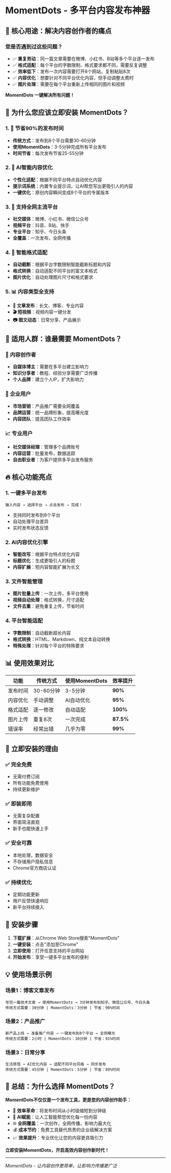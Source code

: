 # MomentDots - 多平台内容发布神器

## 🎯 核心用途：解决内容创作者的痛点

### 您是否遇到过这些问题？

- ✅ **重复劳动**：同一篇文章需要在微博、小红书、B站等多个平台逐一发布
- ✅ **格式适配**：每个平台的字数限制、格式要求都不同，需要反复调整
- ✅ **效率低下**：发布一次内容需要打开8个网站，复制粘贴8次
- ✅ **内容优化**：想要针对不同平台优化内容，但手动调整太费时
- ✅ **图片处理**：需要在每个平台重新上传相同的图片和视频

**MomentDots 一键解决所有问题！**

## 🚀 为什么您应该立即安装 MomentDots？

### 1. 🎯 **节省90%的发布时间**
- **传统方式**：发布到8个平台需要30-60分钟
- **使用MomentDots**：3-5分钟完成所有平台发布
- **时间节省**：每次发布节省25-55分钟

### 2. 🤖 **AI智能内容优化**
- **个性化适配**：根据不同平台特点自动优化内容
- **提示词系统**：内置专业提示词，让AI帮您写出更吸引人的内容
- **一键优化**：原创内容瞬间变成8个平台的专属版本

### 3. 📱 **支持全网主流平台**
- **社交媒体**：微博、小红书、微信公众号
- **视频平台**：抖音、B站、快手
- **专业平台**：知乎、今日头条
- **全覆盖**：一次发布，全网传播

### 4. 🎨 **智能格式适配**
- **自动截断**：根据平台字数限制智能截断标题和内容
- **格式转换**：自动适配不同平台的富文本格式
- **图片优化**：自动处理图片尺寸和格式要求

### 5. 📊 **内容类型全支持**
- **📝 文章发布**：长文、博客、专业内容
- **🎬 短视频**：视频内容一键分发
- **📷 图文动态**：日常分享、产品展示

## 💼 适用人群：谁最需要 MomentDots？

### 🎯 **内容创作者**
- **自媒体博主**：需要在多平台建立影响力
- **知识分享者**：教程、经验分享需要广泛传播
- **个人品牌**：建立个人IP，扩大影响力

### 🏢 **企业用户**
- **市场营销**：产品推广需要全网覆盖
- **品牌运营**：统一品牌形象，提高曝光度
- **内容团队**：提高团队工作效率

### 📈 **专业用户**
- **社交媒体经理**：管理多个品牌账号
- **内容运营**：批量发布，数据追踪
- **自由职业者**：为客户提供多平台发布服务

## 🔥 核心功能亮点

### 1. **一键多平台发布**
```
输入内容 → 选择平台 → 点击发布 → 完成！
```
- 支持同时发布到8个平台
- 自动处理平台差异
- 实时发布状态反馈

### 2. **AI内容优化引擎**
- **智能改写**：根据平台特点优化内容
- **标题优化**：生成更吸引人的标题
- **内容扩展**：短内容智能扩展为长文

### 3. **文件智能管理**
- **图片批量上传**：一次上传，多平台使用
- **视频自动处理**：格式转换，尺寸适配
- **文件去重**：避免重复上传，节省时间

### 4. **平台智能适配**
- **字数限制**：自动截断超长内容
- **格式转换**：HTML、Markdown、纯文本自动转换
- **特殊处理**：针对每个平台的特殊要求

## 📊 使用效果对比

| 功能 | 传统方式 | 使用MomentDots | 效率提升 |
|------|----------|----------------|----------|
| 发布时间 | 30-60分钟 | 3-5分钟 | **90%** |
| 内容优化 | 手动调整 | AI自动优化 | **95%** |
| 格式适配 | 逐一修改 | 自动适配 | **100%** |
| 图片上传 | 重复8次 | 一次完成 | **87.5%** |
| 错误率 | 经常出错 | 几乎为零 | **99%** |

## 🎁 立即安装的理由

### ✅ **完全免费**
- 无需付费订阅
- 所有功能免费使用
- 持续更新维护

### ✅ **即装即用**
- 无需复杂配置
- 界面简洁直观
- 新手也能快速上手

### ✅ **安全可靠**
- 本地处理，数据安全
- 不存储用户隐私信息
- Chrome官方商店认证

### ✅ **持续优化**
- 定期功能更新
- 用户反馈快速响应
- 新平台持续接入

## 🚀 安装步骤

1. **下载扩展**：从Chrome Web Store搜索"MomentDots"
2. **一键安装**：点击"添加至Chrome"
3. **立即使用**：打开任意支持的平台网站
4. **开始发布**：享受一键多平台发布的便利

## 💡 使用场景示例

### 场景1：博客文章发布
```
写完一篇技术文章 → 使用MomentDots → 3分钟发布到知乎、微信公众号、今日头条
传统方式需要：30分钟 | MomentDots：3分钟 | 节省：90%时间
```

### 场景2：产品推广
```
新产品上线 → 准备推广内容 → 一键发布到8个平台 → 全网曝光
传统方式需要：2小时 | MomentDots：10分钟 | 节省：91%时间
```

### 场景3：日常分享
```
生活感悟 → AI优化内容 → 适配不同平台风格 → 同步发布
传统方式需要：45分钟 | MomentDots：5分钟 | 节省：89%时间
```

## 🎯 总结：为什么选择 MomentDots？

**MomentDots不仅仅是一个发布工具，更是您的内容创作助手：**

- 🚀 **效率革命**：将发布时间从小时级缩短到分钟级
- 🤖 **AI赋能**：让人工智能帮您优化每一份内容
- 🌐 **全网覆盖**：一次创作，全网传播，影响力最大化
- 💰 **成本节约**：免费工具替代昂贵的企业级解决方案
- 📈 **效果提升**：专业优化让您的内容更具吸引力

**立即安装MomentDots，开启高效内容创作新时代！**

---

*MomentDots - 让内容创作更简单，让影响力传播更广泛*
